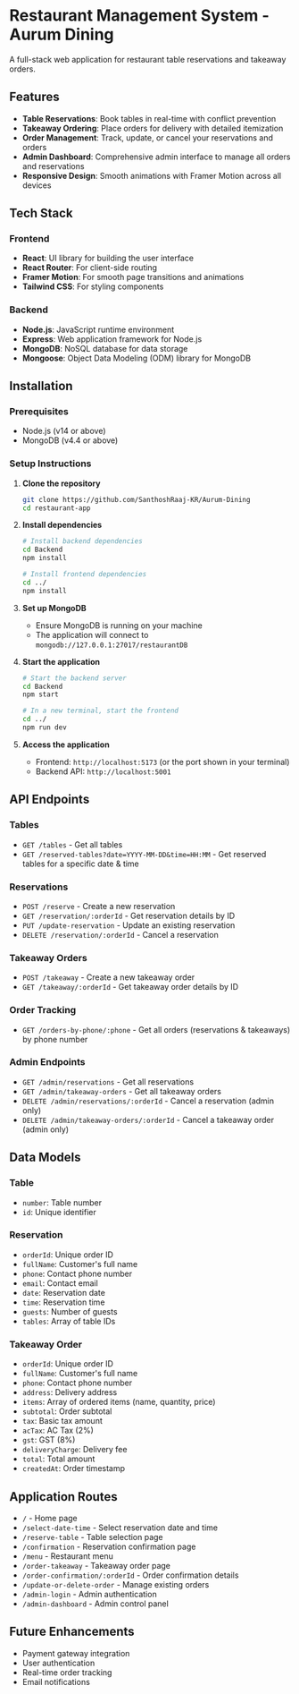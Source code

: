 # Restaurant Management System - Aurum Dining

A full-stack web application for restaurant table reservations and takeaway orders.

## Features

- **Table Reservations**: Book tables in real-time with conflict prevention
- **Takeaway Ordering**: Place orders for delivery with detailed itemization
- **Order Management**: Track, update, or cancel your reservations and orders
- **Admin Dashboard**: Comprehensive admin interface to manage all orders and reservations
- **Responsive Design**: Smooth animations with Framer Motion across all devices

## Tech Stack

### Frontend
- **React**: UI library for building the user interface
- **React Router**: For client-side routing
- **Framer Motion**: For smooth page transitions and animations
- **Tailwind CSS**: For styling components

### Backend
- **Node.js**: JavaScript runtime environment
- **Express**: Web application framework for Node.js
- **MongoDB**: NoSQL database for data storage
- **Mongoose**: Object Data Modeling (ODM) library for MongoDB

## Installation

### Prerequisites
- Node.js (v14 or above)
- MongoDB (v4.4 or above)

### Setup Instructions

1. **Clone the repository**
   ```bash
   git clone https://github.com/SanthoshRaaj-KR/Aurum-Dining
   cd restaurant-app
   ```

2. **Install dependencies**
   ```bash
   # Install backend dependencies
   cd Backend
   npm install

   # Install frontend dependencies
   cd ../
   npm install
   ```

3. **Set up MongoDB**
   - Ensure MongoDB is running on your machine
   - The application will connect to `mongodb://127.0.0.1:27017/restaurantDB`

4. **Start the application**
   ```bash
   # Start the backend server
   cd Backend
   npm start

   # In a new terminal, start the frontend
   cd ../
   npm run dev
   ```

5. **Access the application**
   - Frontend: `http://localhost:5173` (or the port shown in your terminal)
   - Backend API: `http://localhost:5001`

## API Endpoints

### Tables
- `GET /tables` - Get all tables
- `GET /reserved-tables?date=YYYY-MM-DD&time=HH:MM` - Get reserved tables for a specific date & time

### Reservations
- `POST /reserve` - Create a new reservation
- `GET /reservation/:orderId` - Get reservation details by ID
- `PUT /update-reservation` - Update an existing reservation
- `DELETE /reservation/:orderId` - Cancel a reservation

### Takeaway Orders
- `POST /takeaway` - Create a new takeaway order
- `GET /takeaway/:orderId` - Get takeaway order details by ID

### Order Tracking
- `GET /orders-by-phone/:phone` - Get all orders (reservations & takeaways) by phone number

### Admin Endpoints
- `GET /admin/reservations` - Get all reservations
- `GET /admin/takeaway-orders` - Get all takeaway orders
- `DELETE /admin/reservations/:orderId` - Cancel a reservation (admin only)
- `DELETE /admin/takeaway-orders/:orderId` - Cancel a takeaway order (admin only)

## Data Models

### Table
- `number`: Table number
- `id`: Unique identifier

### Reservation
- `orderId`: Unique order ID
- `fullName`: Customer's full name
- `phone`: Contact phone number
- `email`: Contact email
- `date`: Reservation date
- `time`: Reservation time
- `guests`: Number of guests
- `tables`: Array of table IDs

### Takeaway Order
- `orderId`: Unique order ID
- `fullName`: Customer's full name
- `phone`: Contact phone number
- `address`: Delivery address
- `items`: Array of ordered items (name, quantity, price)
- `subtotal`: Order subtotal
- `tax`: Basic tax amount
- `acTax`: AC Tax (2%)
- `gst`: GST (8%)
- `deliveryCharge`: Delivery fee
- `total`: Total amount
- `createdAt`: Order timestamp

## Application Routes

- `/` - Home page
- `/select-date-time` - Select reservation date and time
- `/reserve-table` - Table selection page
- `/confirmation` - Reservation confirmation page
- `/menu` - Restaurant menu
- `/order-takeaway` - Takeaway order page
- `/order-confirmation/:orderId` - Order confirmation details
- `/update-or-delete-order` - Manage existing orders
- `/admin-login` - Admin authentication
- `/admin-dashboard` - Admin control panel

## Future Enhancements

- Payment gateway integration
- User authentication
- Real-time order tracking
- Email notifications
